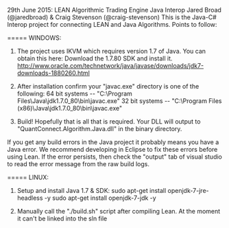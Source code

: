 ﻿29th June 2015: LEAN Algorithmic Trading Engine Java Interop
Jared Broad (@jaredbroad) & Craig Stevenson (@craig-stevenson)
This is the Java-C# Interop project for connecting LEAN and Java Algorithms. Points to follow:

=====
WINDOWS:
 
1. The project uses IKVM which requires version 1.7 of Java. You can obtain this here: 
Download the 1.7.80 SDK and install it. http://www.oracle.com/technetwork/java/javase/downloads/jdk7-downloads-1880260.html 

2. After installation confirm your "javac.exe" directory is one of the following:
	64 bit systems -- "C:\Program Files\Java\jdk1.7.0_80\bin\javac.exe" 
	32 bit systems -- "C:\Program Files (x86)\Java\jdk1.7.0_80\bin\javac.exe"

3. Build! Hopefully that is all that is required. Your DLL will output to "QuantConnect.Algorithm.Java.dll" in the binary directory.

If you get any build errors in the Java project it probably means you have a Java error. We recommend developing in Eclipse to fix these errors before using Lean.
If the error persists, then check the "output" tab of visual studio to read the error message from the raw build logs.

=====
LINUX:

1. Setup and install Java 1.7 & SDK: 
	sudo apt-get install openjdk-7-jre-headless -y
	sudo apt-get install openjdk-7-jdk -y

2. Manually call the "./build.sh" script after compiling Lean. At the moment it can't  be linked into the sln file